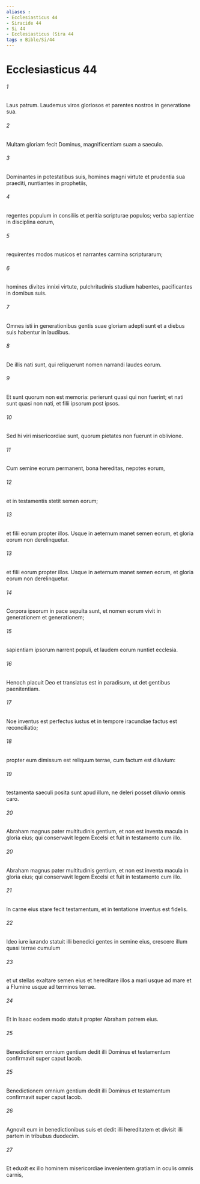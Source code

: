 ```yaml
---
aliases : 
- Ecclesiasticus 44
- Siracide 44
- Si 44
- Ecclesiasticus (Sira 44
tags : Bible/Si/44
---
```


# Ecclesiasticus 44

###### 1
Laus patrum. Laudemus viros gloriosos et parentes nostros in generatione sua.
###### 2
Multam gloriam fecit Dominus, magnificentiam suam a saeculo.
###### 3
Dominantes in potestatibus suis, homines magni virtute et prudentia sua praediti, nuntiantes in prophetiis,
###### 4
regentes populum in consiliis et peritia scripturae populos; verba sapientiae in disciplina eorum,
###### 5
requirentes modos musicos et narrantes carmina scripturarum;
###### 6
homines divites innixi virtute, pulchritudinis studium habentes, pacificantes in domibus suis.
###### 7
Omnes isti in generationibus gentis suae gloriam adepti sunt et a diebus suis habentur in laudibus.
###### 8
De illis nati sunt, qui reliquerunt nomen narrandi laudes eorum.
###### 9
Et sunt quorum non est memoria: perierunt quasi qui non fuerint; et nati sunt quasi non nati, et filii ipsorum post ipsos.
###### 10
Sed hi viri misericordiae sunt, quorum pietates non fuerunt in oblivione.
###### 11
Cum semine eorum permanent, bona hereditas, nepotes eorum,
###### 12
et in testamentis stetit semen eorum;
###### 13
et filii eorum propter illos. Usque in aeternum manet semen eorum, et gloria eorum non derelinquetur.
###### 13
et filii eorum propter illos. Usque in aeternum manet semen eorum, et gloria eorum non derelinquetur.
###### 14
Corpora ipsorum in pace sepulta sunt, et nomen eorum vivit in generationem et generationem;
###### 15
sapientiam ipsorum narrent populi, et laudem eorum nuntiet ecclesia.
###### 16
Henoch placuit Deo et translatus est in paradisum, ut det gentibus paenitentiam.
###### 17
Noe inventus est perfectus iustus et in tempore iracundiae factus est reconciliatio;
###### 18
propter eum dimissum est reliquum terrae, cum factum est diluvium:
###### 19
testamenta saeculi posita sunt apud illum, ne deleri posset diluvio omnis caro.
###### 20
Abraham magnus pater multitudinis gentium, et non est inventa macula in gloria eius; qui conservavit legem Excelsi et fuit in testamento cum illo.
###### 20
Abraham magnus pater multitudinis gentium, et non est inventa macula in gloria eius; qui conservavit legem Excelsi et fuit in testamento cum illo.
###### 21
In carne eius stare fecit testamentum, et in tentatione inventus est fidelis.
###### 22
Ideo iure iurando statuit illi benedici gentes in semine eius, crescere illum quasi terrae cumulum
###### 23
et ut stellas exaltare semen eius et hereditare illos a mari usque ad mare et a Flumine usque ad terminos terrae.
###### 24
Et in Isaac eodem modo statuit propter Abraham patrem eius.
###### 25
Benedictionem omnium gentium dedit illi Dominus et testamentum confirmavit super caput Iacob.
###### 25
Benedictionem omnium gentium dedit illi Dominus et testamentum confirmavit super caput Iacob.
###### 26
Agnovit eum in benedictionibus suis et dedit illi hereditatem et divisit illi partem in tribubus duodecim.
###### 27
Et eduxit ex illo hominem misericordiae invenientem gratiam in oculis omnis carnis,
